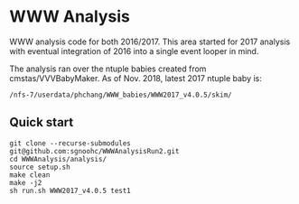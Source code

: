 # WWW Analysis

WWW analysis code for both 2016/2017.
This area started for 2017 analysis with eventual integration of 2016 into a single event looper in mind.

The analysis ran over the ntuple babies created from cmstas/VVVBabyMaker.
As of Nov. 2018, latest 2017 ntuple baby is:

    /nfs-7/userdata/phchang/WWW_babies/WWW2017_v4.0.5/skim/

## Quick start

    git clone --recurse-submodules git@github.com:sgnoohc/WWWAnalysisRun2.git
    cd WWWAnalysis/analysis/
    source setup.sh
    make clean
    make -j2
    sh run.sh WWW2017_v4.0.5 test1
